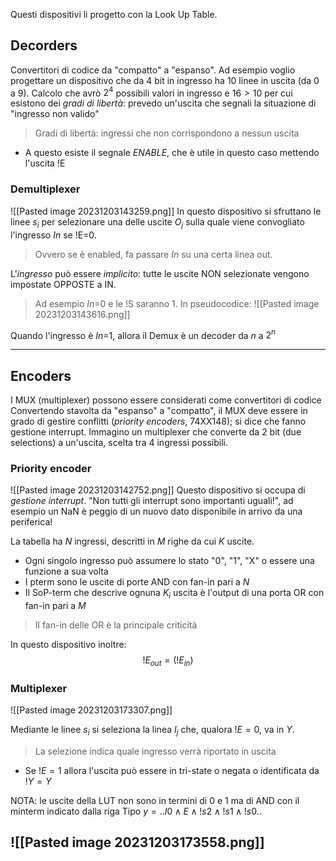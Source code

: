 Questi dispositivi li progetto con la Look Up Table.


## Decorders
Convertitori di codice da "compatto" a "espanso". 
Ad esempio voglio progettare un dispositivo che da 4 bit in ingresso ha 10 linee in uscita (da 0 a 9).
Calcolo che avrò $2^4$ possibili valori in ingresso e $16>10$ per cui esistono dei *gradi di libertà*: prevedo un'uscita che segnali la situazione di "ingresso non valido"
>Gradi di libertà: ingressi che non corrispondono a nessun uscita
- A questo esiste il segnale *ENABLE*, che è utile in questo caso mettendo l'uscita !E

### Demultiplexer
![[Pasted image 20231203143259.png]]
In questo dispositivo si sfruttano le linee $s_i$ per selezionare una delle uscite $O_j$ sulla quale viene convogliato l'ingresso $In$ se !E=0.
>Ovvero se è enabled, fa passare $In$ su una certa linea out.

L'*ingresso* può essere *implicito*: tutte le uscite NON selezionate vengono impostate OPPOSTE a IN.
>Ad esempio $In$=0 e le !S saranno 1. In pseudocodice:
![[Pasted image 20231203143616.png]]

Quando l'ingresso è $In$=1, allora il Demux è un decoder da $n$ a $2^n$


---

## Encoders
I MUX (multiplexer) possono essere considerati come convertitori di codice
Convertendo stavolta da "espanso" a "compatto", il MUX deve essere in grado di gestire conflitti (*priority encoders*, 74XX148); si dice che fanno gestione interrupt.
Immagino un multiplexer che converte da 2 bit (due selections) a un'uscita, scelta tra 4 ingressi possibili.

### Priority encoder
![[Pasted image 20231203142752.png]]
Questo dispositivo si occupa di *gestione interrupt*. "Non tutti gli interrupt sono importanti uguali!", ad esempio un NaN è peggio di un nuovo dato disponibile in arrivo da una periferica!

La tabella ha $N$ ingressi, descritti in $M$ righe da cui $K$ uscite.
- Ogni singolo ingresso può assumere lo stato "0", "1", "X" o essere una funzione a sua volta
- I pterm sono le uscite di porte AND con fan-in pari a $N$
- Il SoP-term che descrive ognuna $K_i$ uscita è l'output di una porta OR con fan-in pari a $M$
>Il fan-in delle OR è la principale criticità

In questo dispositivo inoltre:
$$!E_{out}= (!E_{in})$$
### Multiplexer
![[Pasted image 20231203173307.png]]

Mediante le linee $s_i$ si seleziona la linea $I_j$ che, qualora $!E=0$, va in $Y$.
>La selezione indica quale ingresso verrà riportato in uscita

- Se $!E=1$ allora l'uscita può essere in tri-state o negata o identificata da $!Y=Y$

NOTA: le uscite della LUT non sono in termini di 0 e 1 ma di AND con il minterm indicato dalla riga
Tipo $y= .. I0 \wedge E \wedge !s2 \wedge !s1 \wedge !s0 ..$

![[Pasted image 20231203173558.png]] 
---
